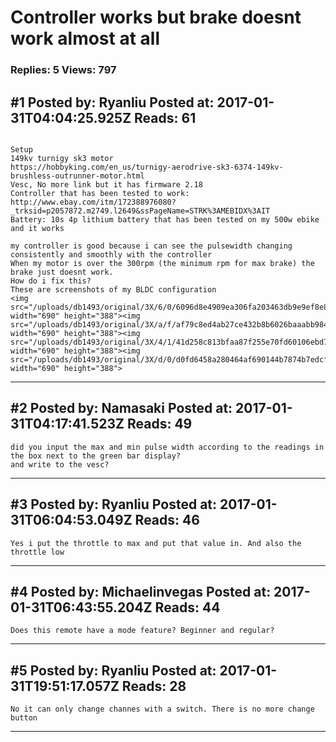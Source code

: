 # Controller works but brake doesnt work almost at all

### Replies: 5 Views: 797

## \#1 Posted by: Ryanliu Posted at: 2017-01-31T04:04:25.925Z Reads: 61

```

Setup
149kv turnigy sk3 motor
https://hobbyking.com/en_us/turnigy-aerodrive-sk3-6374-149kv-brushless-outrunner-motor.html
Vesc, No more link but it has firmware 2.18
Controller that has been tested to work:
http://www.ebay.com/itm/172388976080?_trksid=p2057872.m2749.l2649&ssPageName=STRK%3AMEBIDX%3AIT
Battery: 10s 4p lithium battery that has been tested on my 500w ebike and it works

my controller is good because i can see the pulsewidth changing consistently and smoothly with the controller
When my motor is over the 300rpm (the minimum rpm for max brake) the brake just doesnt work. 
How do i fix this? 
These are screenshots of my BLDC configuration
<img src="/uploads/db1493/original/3X/6/0/6096d8e4909ea306fa203463db9e9ef8e844eb2c.png" width="690" height="388"><img src="/uploads/db1493/original/3X/a/f/af79c8ed4ab27ce432b8b6026baaabb984c711db.png" width="690" height="388"><img src="/uploads/db1493/original/3X/4/1/41d258c813bfaa87f255e70fd60106ebd7d7a476.png" width="690" height="388"><img src="/uploads/db1493/original/3X/d/0/d0fd6458a280464af690144b7874b7edcf1db395.png" width="690" height="388">
```

---
## \#2 Posted by: Namasaki Posted at: 2017-01-31T04:17:41.523Z Reads: 49

```
did you input the max and min pulse width according to the readings in the box next to the green bar display?
and write to the vesc?
```

---
## \#3 Posted by: Ryanliu Posted at: 2017-01-31T06:04:53.049Z Reads: 46

```
Yes i put the throttle to max and put that value in. And also the throttle low
```

---
## \#4 Posted by: Michaelinvegas Posted at: 2017-01-31T06:43:55.204Z Reads: 44

```
Does this remote have a mode feature? Beginner and regular?
```

---
## \#5 Posted by: Ryanliu Posted at: 2017-01-31T19:51:17.057Z Reads: 28

```
No it can only change channes with a switch. There is no more change button
```

---
